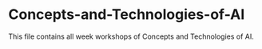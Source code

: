 # Concepts-and-Technologies-of-AI
This file contains all week workshops of Concepts and Technologies of AI.
